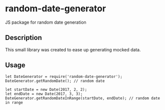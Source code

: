 # random-date-generator
JS package for random date generation

## Description
This small library was created to ease up generating mocked data.

## Usage
```
let DateGenerator = require('random-date-generator');
DateGenerator.getRandomDate(); // random date

let startDate = new Date(2017, 2, 2);
let endDate = new Date(2017, 3, 3);
DateGenerator.getRandomDateInRange(startDate, endDate); // random date in range
```
